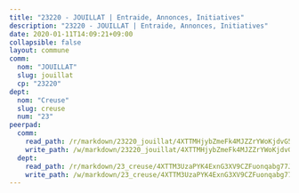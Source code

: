 ```yaml
---
title: "23220 - JOUILLAT | Entraide, Annonces, Initiatives"
description: "23220 - JOUILLAT | Entraide, Annonces, Initiatives"
date: 2020-01-11T14:09:21+09:00
collapsible: false
layout: commune
comm:
  nom: "JOUILLAT"
  slug: jouillat
  cp: "23220"
dept:
  nom: "Creuse"
  slug: creuse
  num: "23"
peerpad:
  comm:
    read_path: /r/markdown/23220_jouillat/4XTTMHjybZmeFk4MJZZrYWoKjdvG5fPhJTRmdKowj5MkB6L2d
    write_path: /w/markdown/23220_jouillat/4XTTMHjybZmeFk4MJZZrYWoKjdvG5fPhJTRmdKowj5MkB6L2d-K3TgUHpbYHa7hfu4A2oMQb2YN2b5zfN86nc4jMsAcEe97vdSmS2SbCo36Kmxtnja5YwG9HSgcYibejHkdA7VAmmaWq2z7YFziswd6ExqRLBmc9VKky4VGd5R4YkLwJCm4k4rrxWm
  dept:
    read_path: /r/markdown/23_creuse/4XTTM3UzaPYK4ExnG3XV9CZFuonqabg77JTNiqvJ5MQS23jj7
    write_path: /w/markdown/23_creuse/4XTTM3UzaPYK4ExnG3XV9CZFuonqabg77JTNiqvJ5MQS23jj7-K3TgUKE86JxR4JSYXC5aZe6fqBSBprUrmaVFUW2jmdnpHS2xDyA3bckVFWgGTEWFg2GMkYcK4FztBw3HJgWqQMWmUjaPRWNNPUiVES6qbqTDLs9pxQ3uHzULq9XSj5J8FTp6MDn1
---
```


